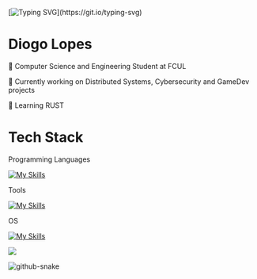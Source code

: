 [![Typing SVG](https://readme-typing-svg.herokuapp.com?font=Inter&size=35&duration=3000&pause=1000&color=007EC6&vCenter=true&width=435&lines=Hello+There!+👋;Welcome+to+my+github!)](https://git.io/typing-svg)
# Diogo Lopes

📖 Computer Science and Engineering Student at FCUL <br>

🔭 Currently working on Distributed Systems, Cybersecurity and GameDev projects <br>

🌱 Learning RUST

# Tech Stack

Programming Languages <br>

[![My Skills](https://skillicons.dev/icons?i=c,java,rust,python,mysql,js,html,css,haskell)](https://skillicons.dev) <br>

Tools <br>

[![My Skills](https://skillicons.dev/icons?i=vscode,idea,pycharm,unity,godot,blender,eclipse,git,github,md)](https://skillicons.dev) <br>

OS <br>

[![My Skills](https://skillicons.dev/icons?i=linux,windows)](https://skillicons.dev) <br>

![](https://komarev.com/ghpvc/?username=DDoxZ&style=for-the-badge&color=blue&abbreviated=true)

<picture>
  <source media="(prefers-color-scheme: dark)" srcset="https://raw.githubusercontent.com/tobiasmeyhoefer/tobiasmeyhoefer/output/github-snake-dark.svg" />
  <source media="(prefers-color-scheme: light)" srcset="https://raw.githubusercontent.com/tobiasmeyhoefer/tobiasmeyhoefer/output/github-snake.svg" />
  <img alt="github-snake" src="https://raw.githubusercontent.com/tobiasmeyhoefer/tobiasmeyhoefer/output/github-snake.svg" />
</picture>
